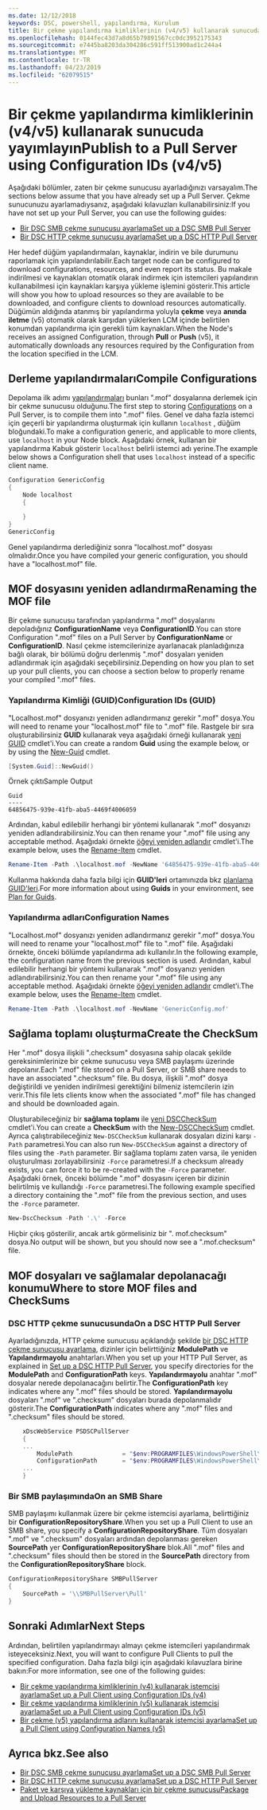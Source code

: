 ```yaml
---
ms.date: 12/12/2018
keywords: DSC, powershell, yapılandırma, Kurulum
title: Bir çekme yapılandırma kimliklerinin (v4/v5) kullanarak sunucuda yayımlayın
ms.openlocfilehash: 0144fec43d7a8d65b79891567cc0dc3952175343
ms.sourcegitcommit: e7445ba8203da304286c591ff513900ad1c244a4
ms.translationtype: MT
ms.contentlocale: tr-TR
ms.lasthandoff: 04/23/2019
ms.locfileid: "62079515"
---
```

# <a name="publish-to-a-pull-server-using-configuration-ids-v4v5"></a><span data-ttu-id="692fd-103">Bir çekme yapılandırma kimliklerinin (v4/v5) kullanarak sunucuda yayımlayın</span><span class="sxs-lookup"><span data-stu-id="692fd-103">Publish to a Pull Server using Configuration IDs (v4/v5)</span></span>

<span data-ttu-id="692fd-104">Aşağıdaki bölümler, zaten bir çekme sunucusu ayarladığınızı varsayalım.</span><span class="sxs-lookup"><span data-stu-id="692fd-104">The sections below assume that you have already set up a Pull Server.</span></span> <span data-ttu-id="692fd-105">Çekme sunucunuzu ayarlamadıysanız, aşağıdaki kılavuzları kullanabilirsiniz:</span><span class="sxs-lookup"><span data-stu-id="692fd-105">If you have not set up your Pull Server, you can use the following guides:</span></span>

- [<span data-ttu-id="692fd-106">Bir DSC SMB çekme sunucusu ayarlama</span><span class="sxs-lookup"><span data-stu-id="692fd-106">Set up a DSC SMB Pull Server</span></span>](pullServerSmb.md)
- [<span data-ttu-id="692fd-107">Bir DSC HTTP çekme sunucusu ayarlama</span><span class="sxs-lookup"><span data-stu-id="692fd-107">Set up a DSC HTTP Pull Server</span></span>](pullServer.md)

<span data-ttu-id="692fd-108">Her hedef düğüm yapılandırmaları, kaynaklar, indirin ve bile durumunu raporlamak için yapılandırılabilir.</span><span class="sxs-lookup"><span data-stu-id="692fd-108">Each target node can be configured to download configurations, resources, and even report its status.</span></span> <span data-ttu-id="692fd-109">Bu makale indirilmesi ve kaynakları otomatik olarak indirmek için istemcileri yapılandırın kullanabilmesi için kaynakları karşıya yükleme işlemini gösterir.</span><span class="sxs-lookup"><span data-stu-id="692fd-109">This article will show you how to upload resources so they are available to be downloaded, and configure clients to download resources automatically.</span></span> <span data-ttu-id="692fd-110">Düğümün aldığında atanmış bir yapılandırma yoluyla **çekme** veya **anında iletme** (v5) otomatik olarak karşıdan yüklerken LCM içinde belirtilen konumdan yapılandırma için gerekli tüm kaynakları.</span><span class="sxs-lookup"><span data-stu-id="692fd-110">When the Node's receives an assigned Configuration, through **Pull** or **Push** (v5), it automatically downloads any resources required by the Configuration from the location specified in the LCM.</span></span>

## <a name="compile-configurations"></a><span data-ttu-id="692fd-111">Derleme yapılandırmaları</span><span class="sxs-lookup"><span data-stu-id="692fd-111">Compile Configurations</span></span>

<span data-ttu-id="692fd-112">Depolama ilk adımı [yapılandırmaları](../configurations/configurations.md) bunları ".mof" dosyalarına derlemek için bir çekme sunucusu olduğunu.</span><span class="sxs-lookup"><span data-stu-id="692fd-112">The first step to storing [Configurations](../configurations/configurations.md) on a Pull Server, is to compile them into ".mof" files.</span></span> <span data-ttu-id="692fd-113">Genel ve daha fazla istemci için geçerli bir yapılandırma oluşturmak için kullanın `localhost` , düğüm bloğundaki.</span><span class="sxs-lookup"><span data-stu-id="692fd-113">To make a configuration generic, and applicable to more clients, use `localhost` in your Node block.</span></span> <span data-ttu-id="692fd-114">Aşağıdaki örnek, kullanan bir yapılandırma Kabuk gösterir `localhost` belirli istemci adı yerine.</span><span class="sxs-lookup"><span data-stu-id="692fd-114">The example below shows a Configuration shell that uses `localhost` instead of a specific client name.</span></span>

```powershell
Configuration GenericConfig
{
    Node localhost
    {

    }
}
GenericConfig
```

<span data-ttu-id="692fd-115">Genel yapılandırma derlediğiniz sonra "localhost.mof" dosyası olmalıdır.</span><span class="sxs-lookup"><span data-stu-id="692fd-115">Once you have compiled your generic configuration, you should have a "localhost.mof" file.</span></span>

## <a name="renaming-the-mof-file"></a><span data-ttu-id="692fd-116">MOF dosyasını yeniden adlandırma</span><span class="sxs-lookup"><span data-stu-id="692fd-116">Renaming the MOF file</span></span>

<span data-ttu-id="692fd-117">Bir çekme sunucusu tarafından yapılandırma ".mof" dosyalarını depoladığınız **ConfigurationName** veya **ConfigurationID**.</span><span class="sxs-lookup"><span data-stu-id="692fd-117">You can store Configuration ".mof" files on a Pull Server by **ConfigurationName** or **ConfigurationID**.</span></span> <span data-ttu-id="692fd-118">Nasıl çekme istemcilerinize ayarlanacak planladığınıza bağlı olarak, bir bölümü doğru derlenmiş ".mof" dosyaları yeniden adlandırmak için aşağıdaki seçebilirsiniz.</span><span class="sxs-lookup"><span data-stu-id="692fd-118">Depending on how you plan to set up your pull clients, you can choose a section below to properly rename your compiled ".mof" files.</span></span>

### <a name="configuration-ids-guid"></a><span data-ttu-id="692fd-119">Yapılandırma Kimliği (GUID)</span><span class="sxs-lookup"><span data-stu-id="692fd-119">Configuration IDs (GUID)</span></span>

<span data-ttu-id="692fd-120">"Localhost.mof" dosyanızı yeniden adlandırmanız gerekir "<GUID>.mof" dosya.</span><span class="sxs-lookup"><span data-stu-id="692fd-120">You will need to rename your "localhost.mof" file to "<GUID>.mof" file.</span></span> <span data-ttu-id="692fd-121">Rastgele bir sıra oluşturabilirsiniz **GUID** kullanarak veya aşağıdaki örneği kullanarak [yeni GUID](/powershell/module/microsoft.powershell.utility/new-guid) cmdlet'i.</span><span class="sxs-lookup"><span data-stu-id="692fd-121">You can create a random **Guid** using the example below, or by using the [New-Guid](/powershell/module/microsoft.powershell.utility/new-guid) cmdlet.</span></span>

```powershell
[System.Guid]::NewGuid()
```

<span data-ttu-id="692fd-122">Örnek çıktı</span><span class="sxs-lookup"><span data-stu-id="692fd-122">Sample Output</span></span>

```output
Guid
----
64856475-939e-41fb-aba5-4469f4006059
```

<span data-ttu-id="692fd-123">Ardından, kabul edilebilir herhangi bir yöntemi kullanarak ".mof" dosyanızı yeniden adlandırabilirsiniz.</span><span class="sxs-lookup"><span data-stu-id="692fd-123">You can then rename your ".mof" file using any acceptable method.</span></span> <span data-ttu-id="692fd-124">Aşağıdaki örnekte [öğeyi yeniden adlandır](/powershell/module/microsoft.powershell.management/rename-item) cmdlet'i.</span><span class="sxs-lookup"><span data-stu-id="692fd-124">The example below, uses the [Rename-Item](/powershell/module/microsoft.powershell.management/rename-item) cmdlet.</span></span>

```powershell
Rename-Item -Path .\localhost.mof -NewName '64856475-939e-41fb-aba5-4469f4006059.mof'
```

<span data-ttu-id="692fd-125">Kullanma hakkında daha fazla bilgi için **GUID'leri** ortamınızda bkz [planlama GUID'leri](/powershell/dsc/secureserver#guids).</span><span class="sxs-lookup"><span data-stu-id="692fd-125">For more information about using **Guids** in your environment, see [Plan for Guids](/powershell/dsc/secureserver#guids).</span></span>

### <a name="configuration-names"></a><span data-ttu-id="692fd-126">Yapılandırma adları</span><span class="sxs-lookup"><span data-stu-id="692fd-126">Configuration Names</span></span>

<span data-ttu-id="692fd-127">"Localhost.mof" dosyanızı yeniden adlandırmanız gerekir "<Configuration Name>.mof" dosya.</span><span class="sxs-lookup"><span data-stu-id="692fd-127">You will need to rename your "localhost.mof" file to "<Configuration Name>.mof" file.</span></span> <span data-ttu-id="692fd-128">Aşağıdaki örnekte, önceki bölümde yapılandırma adı kullanılır.</span><span class="sxs-lookup"><span data-stu-id="692fd-128">In the following example, the configuration name from the previous section is used.</span></span> <span data-ttu-id="692fd-129">Ardından, kabul edilebilir herhangi bir yöntemi kullanarak ".mof" dosyanızı yeniden adlandırabilirsiniz.</span><span class="sxs-lookup"><span data-stu-id="692fd-129">You can then rename your ".mof" file using any acceptable method.</span></span> <span data-ttu-id="692fd-130">Aşağıdaki örnekte [öğeyi yeniden adlandır](/powershell/module/microsoft.powershell.management/rename-item) cmdlet'i.</span><span class="sxs-lookup"><span data-stu-id="692fd-130">The example below, uses the [Rename-Item](/powershell/module/microsoft.powershell.management/rename-item) cmdlet.</span></span>

```powershell
Rename-Item -Path .\localhost.mof -NewName 'GenericConfig.mof'
```

## <a name="create-the-checksum"></a><span data-ttu-id="692fd-131">Sağlama toplamı oluşturma</span><span class="sxs-lookup"><span data-stu-id="692fd-131">Create the CheckSum</span></span>

<span data-ttu-id="692fd-132">Her ".mof" dosya ilişkili ".checksum" dosyasına sahip olacak şekilde gereksinimlerinize bir çekme sunucusu veya SMB paylaşımı üzerinde depolanır.</span><span class="sxs-lookup"><span data-stu-id="692fd-132">Each ".mof" file stored on a Pull Server, or SMB share needs to have an associated ".checksum" file.</span></span> <span data-ttu-id="692fd-133">Bu dosya, ilişkili ".mof" dosya değiştirildi ve yeniden indirilmesi gerektiğini bilmeniz istemcilerin izin verir.</span><span class="sxs-lookup"><span data-stu-id="692fd-133">This file lets clients know when the associated ".mof" file has changed and should be downloaded again.</span></span>

<span data-ttu-id="692fd-134">Oluşturabileceğiniz bir **sağlama toplamı** ile [yeni DSCCheckSum](/powershell/module/psdesiredstateconfiguration/new-dscchecksum) cmdlet'i.</span><span class="sxs-lookup"><span data-stu-id="692fd-134">You can create a **CheckSum** with the [New-DSCCheckSum](/powershell/module/psdesiredstateconfiguration/new-dscchecksum) cmdlet.</span></span> <span data-ttu-id="692fd-135">Ayrıca çalıştırabileceğiniz `New-DSCCheckSum` kullanarak dosyaları dizini karşı `-Path` parametresi.</span><span class="sxs-lookup"><span data-stu-id="692fd-135">You can also run `New-DSCCheckSum` against a directory of files using the `-Path` parameter.</span></span> <span data-ttu-id="692fd-136">Bir sağlama toplamı zaten varsa, ile yeniden oluşturulması zorlayabilirsiniz `-Force` parametresi.</span><span class="sxs-lookup"><span data-stu-id="692fd-136">If a checksum already exists, you can force it to be re-created with the `-Force` parameter.</span></span> <span data-ttu-id="692fd-137">Aşağıdaki örnek, önceki bölümde ".mof" dosyasını içeren bir dizinin belirtilmiş ve kullandığı `-Force` parametresi.</span><span class="sxs-lookup"><span data-stu-id="692fd-137">The following example specified a directory containing the ".mof" file from the previous section, and uses the `-Force` parameter.</span></span>

```powershell
New-DscChecksum -Path '.\' -Force
```

<span data-ttu-id="692fd-138">Hiçbir çıkış gösterilir, ancak artık görmelisiniz bir "<GUID or Configuration Name>. mof.checksum" dosya.</span><span class="sxs-lookup"><span data-stu-id="692fd-138">No output will be shown, but you should now see a "<GUID or Configuration Name>.mof.checksum" file.</span></span>

## <a name="where-to-store-mof-files-and-checksums"></a><span data-ttu-id="692fd-139">MOF dosyaları ve sağlamalar depolanacağı konumu</span><span class="sxs-lookup"><span data-stu-id="692fd-139">Where to store MOF files and CheckSums</span></span>

### <a name="on-a-dsc-http-pull-server"></a><span data-ttu-id="692fd-140">DSC HTTP çekme sunucusunda</span><span class="sxs-lookup"><span data-stu-id="692fd-140">On a DSC HTTP Pull Server</span></span>

<span data-ttu-id="692fd-141">Ayarladığınızda, HTTP çekme sunucusu açıklandığı şekilde [bir DSC HTTP çekme sunucusu ayarlama](pullServer.md), dizinler için belirttiğiniz **ModulePath** ve **Yapılandırmayolu** anahtarları.</span><span class="sxs-lookup"><span data-stu-id="692fd-141">When you set up your HTTP Pull Server, as explained in [Set up a DSC HTTP Pull Server](pullServer.md), you specify directories for the **ModulePath** and **ConfigurationPath** keys.</span></span> <span data-ttu-id="692fd-142">**Yapılandırmayolu** anahtar ".mof" dosyalar nerede depolanacağını belirtir.</span><span class="sxs-lookup"><span data-stu-id="692fd-142">The **ConfigurationPath** key indicates where any ".mof" files should be stored.</span></span> <span data-ttu-id="692fd-143">**Yapılandırmayolu** dosyaları ".mof" ve ".checksum" dosyaları burada depolanmalıdır gösterir.</span><span class="sxs-lookup"><span data-stu-id="692fd-143">The **ConfigurationPath** indicates where any ".mof" files and ".checksum" files should be stored.</span></span>

```powershell
    xDscWebService PSDSCPullServer
    {
    ...
        ModulePath              = "$env:PROGRAMFILES\WindowsPowerShell\DscService\Modules"
        ConfigurationPath       = "$env:PROGRAMFILES\WindowsPowerShell\DscService\Configuration"
    ...
    }

```

### <a name="on-an-smb-share"></a><span data-ttu-id="692fd-144">Bir SMB paylaşımında</span><span class="sxs-lookup"><span data-stu-id="692fd-144">On an SMB Share</span></span>

<span data-ttu-id="692fd-145">SMB paylaşımı kullanmak üzere bir çekme istemcisi ayarlama, belirttiğiniz bir **ConfigurationRepositoryShare**.</span><span class="sxs-lookup"><span data-stu-id="692fd-145">When you set up a Pull Client to use an SMB share, you specify a **ConfigurationRepositoryShare**.</span></span> <span data-ttu-id="692fd-146">Tüm dosyaları ".mof" ve ".checksum" dosyaları ardından depolanması gereken **SourcePath** yer **ConfigurationRepositoryShare** blok.</span><span class="sxs-lookup"><span data-stu-id="692fd-146">All ".mof" files and ".checksum" files should then be stored in the **SourcePath** directory from the **ConfigurationRepositoryShare** block.</span></span>

```powershell
ConfigurationRepositoryShare SMBPullServer
{
    SourcePath = '\\SMBPullServer\Pull'
}
```

## <a name="next-steps"></a><span data-ttu-id="692fd-147">Sonraki Adımlar</span><span class="sxs-lookup"><span data-stu-id="692fd-147">Next Steps</span></span>

<span data-ttu-id="692fd-148">Ardından, belirtilen yapılandırmayı almayı çekme istemcileri yapılandırmak isteyeceksiniz.</span><span class="sxs-lookup"><span data-stu-id="692fd-148">Next, you will want to configure Pull Clients to pull the specified configuration.</span></span> <span data-ttu-id="692fd-149">Daha fazla bilgi için aşağıdaki kılavuzlara birine bakın:</span><span class="sxs-lookup"><span data-stu-id="692fd-149">For more information, see one of the following guides:</span></span>

- [<span data-ttu-id="692fd-150">Bir çekme yapılandırma kimliklerinin (v4) kullanarak istemcisi ayarlama</span><span class="sxs-lookup"><span data-stu-id="692fd-150">Set up a Pull Client using Configuration IDs (v4)</span></span>](pullClientConfigId4.md)
- [<span data-ttu-id="692fd-151">Bir çekme yapılandırma kimliklerinin (v5) kullanarak istemcisi ayarlama</span><span class="sxs-lookup"><span data-stu-id="692fd-151">Set up a Pull Client using Configuration IDs (v5)</span></span>](pullClientConfigId.md)
- [<span data-ttu-id="692fd-152">Bir çekme (v5) yapılandırma adlarını kullanarak istemcisi ayarlama</span><span class="sxs-lookup"><span data-stu-id="692fd-152">Set up a Pull Client using Configuration Names (v5)</span></span>](pullClientConfigNames.md)

## <a name="see-also"></a><span data-ttu-id="692fd-153">Ayrıca bkz.</span><span class="sxs-lookup"><span data-stu-id="692fd-153">See also</span></span>

- [<span data-ttu-id="692fd-154">Bir DSC SMB çekme sunucusu ayarlama</span><span class="sxs-lookup"><span data-stu-id="692fd-154">Set up a DSC SMB Pull Server</span></span>](pullServerSmb.md)
- [<span data-ttu-id="692fd-155">Bir DSC HTTP çekme sunucusu ayarlama</span><span class="sxs-lookup"><span data-stu-id="692fd-155">Set up a DSC HTTP Pull Server</span></span>](pullServer.md)
- [<span data-ttu-id="692fd-156">Paket ve karşıya yükleme kaynakları için bir çekme sunucusu</span><span class="sxs-lookup"><span data-stu-id="692fd-156">Package and Upload Resources to a Pull Server</span></span>](package-upload-resources.md)
